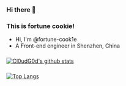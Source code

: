 ### Hi there 👋 
### This is fortune cookie!

- Hi, I'm @fortune-cook1e
- A Front-end engineer in Shenzhen, China

###
[![Cl0udG0d's github stats](https://github-readme-stats.vercel.app/api?username=fortune-cook1e&show_icons=true&theme=react)](https://github.com/anuraghazra/github-readme-stats)

###
[![Top Langs](https://github-readme-stats.vercel.app/api/top-langs/?username=fortune-cook1e&layout=compact)](https://github.com/anuraghazra/github-readme-stats)


